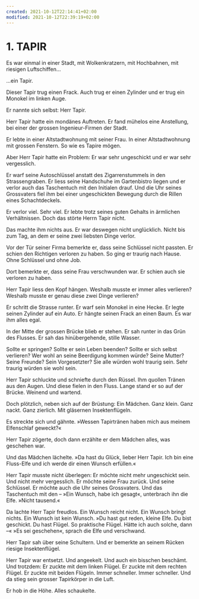 ```yaml
---
created: 2021-10-12T22:14:41+02:00
modified: 2021-10-12T22:39:19+02:00
---
```


# 1. TAPIR

Es war einmal in einer Stadt, mit Wolkenkratzern, mit Hochbahnen, mit riesigen Luftschiffen...

...ein Tapir.

Dieser Tapir trug einen Frack. Auch trug er einen Zylinder und er trug ein Monokel im linken Auge. 

Er nannte sich selbst: Herr Tapir. 

Herr Tapir hatte ein mondänes Auftreten. Er fand mühelos eine Anstellung, bei einer der grossen Ingenieur-Firmen der Stadt. 

Er lebte in einer Altstadtwohnung mit seiner Frau. In einer Altstadtwohnung mit grossen Fenstern. So wie es Tapire mögen. 

Aber Herr Tapir hatte ein Problem: Er war sehr ungeschickt und er war sehr vergesslich. 

Er warf seine Autoschlüssel anstatt des Zigarrenstummels in den Strassengraben. Er liess seine Handschuhe im Gartenbistro liegen und er verlor auch das Taschentuch mit den Initialen drauf. Und die Uhr seines Grossvaters fiel ihm bei einer ungeschickten Bewegung durch die Rillen eines Schachtdeckels. 

Er verlor viel. Sehr viel. Er lebte trotz seines guten Gehalts in ärmlichen Verhältnissen. Doch das störte Herrn Tapir nicht. 

Das machte ihm nichts aus. Er war deswegen nicht unglücklich. Nicht bis zum Tag, an dem er seine zwei liebsten Dinge verlor. 

Vor der Tür seiner Firma bemerkte er, dass seine Schlüssel nicht passten. Er schien den Richtigen verloren zu haben. So ging er traurig nach Hause. Ohne Schlüssel und ohne Job.

Dort bemerkte er, dass seine Frau verschwunden war. Er schien auch sie verloren zu haben.

Herr Tapir liess den Kopf hängen. Weshalb musste er immer alles verlieren? Weshalb musste er genau diese zwei Dinge verlieren? 

Er schritt die Strasse runter. 
Er warf sein Monokel in eine Hecke.
Er legte seinen Zylinder auf ein Auto.
Er hängte seinen Frack an einen Baum.
Es war ihm alles egal.

In der Mitte der grossen Brücke blieb er stehen. Er sah runter in das Grün des Flusses. Er sah das hinübergehende, stille Wasser. 

Sollte er springen? Sollte er sein Leben beenden? Sollte er sich selbst verlieren? Wer wohl an seine Beerdigung kommen würde? Seine Mutter? Seine Freunde? Sein Vorgesetzter? Sie alle würden wohl traurig sein. Sehr traurig würden sie wohl sein.

 Herr Tapir schluckte und schniefte durch den Rüssel. Ihm quollen Tränen aus den Augen. Und diese fielen in den Fluss. Lange stand er so auf der Brücke. Weinend und wartend.

Doch plötzlich, neben sich auf der Brüstung: Ein Mädchen. Ganz klein. Ganz nackt. Ganz zierlich. Mit gläsernen Insektenflügeln.

Es streckte sich und gähnte. »Wessen Tapirtränen haben mich aus meinem Elfenschlaf geweckt?« 

Herr Tapir zögerte, doch dann erzählte er dem Mädchen alles, was geschehen war.

Und das Mädchen lächelte. »Da hast du Glück, lieber Herr Tapir. Ich bin eine Fluss-Elfe und ich werde dir einen Wunsch erfüllen.«

Herr Tapir musste nicht überlegen: Er möchte nicht mehr ungeschickt sein. Und nicht mehr vergesslich. Er möchte seine Frau zurück. Und seine Schlüssel. Er möchte auch die Uhr seines Grossvaters. Und das Taschentuch mit den – »Ein Wunsch, habe ich gesagt«, unterbrach ihn die Elfe. »Nicht tausend.«

Da lachte Herr Tapir freudlos. Ein Wunsch reicht nicht. Ein Wunsch bringt nichts. Ein Wunsch ist kein Wunsch. »Du hast gut reden, kleine Elfe. Du bist geschickt. Du hast Flügel. So praktische Flügel. Hätte ich auch solche, dann –« »Es sei geschehen«, sprach die Elfe und verschwand.

Herr Tapir sah über seine Schultern. Und er bemerkte an seinem Rücken riesige Insektenflügel.

Herr Tapir war entsetzt. Und angeekelt. Und auch ein bisschen beschämt. Und trotzdem:
Er zuckte mit dem linken Flügel.
Er zuckte mit dem rechten Flügel.
Er zuckte mit beiden Flügeln.
Immer schneller. Immer schneller. Und da stieg sein grosser Tapirkörper in die Luft. 

Er hob in die Höhe. Alles schaukelte.
